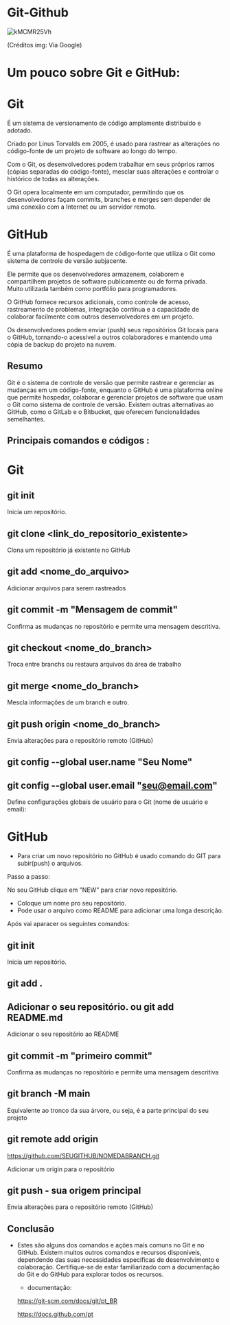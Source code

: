 # Git-Github


![kMCMR25Vh](https://github.com/Nandabdev/Git-Github/assets/132234392/48107e70-1d6b-4651-80a5-9f497b440678)

(Créditos img: Via Google)

# Um pouco sobre Git e GitHub: 


# Git 
 É um sistema de versionamento de código amplamente distribuído e adotado. 

Criado por Linus Torvalds em 2005, é usado para rastrear as alterações no código-fonte de um projeto de software ao longo do tempo.

Com o Git, os desenvolvedores podem trabalhar em seus próprios ramos (cópias separadas do código-fonte), mesclar suas alterações e controlar o histórico de todas as alterações.

O Git opera localmente em um computador, permitindo que os desenvolvedores façam commits, branches e merges sem depender de uma conexão com a Internet ou um servidor remoto.

# GitHub 
 É uma plataforma de hospedagem de código-fonte que utiliza o Git como sistema de controle de versão subjacente. 

Ele permite que os desenvolvedores armazenem, colaborem e compartilhem projetos de software publicamente ou de forma privada. Muito utilizada também como portfólio para programadores.

O GitHub fornece recursos adicionais, como controle de acesso, rastreamento de problemas, integração contínua e a capacidade de colaborar facilmente com outros desenvolvedores em um projeto.

Os desenvolvedores podem enviar (push) seus repositórios Git locais para o GitHub, tornando-o acessível a outros colaboradores e mantendo uma cópia de backup do projeto na nuvem.

## Resumo

Git é o sistema de controle de versão que permite rastrear e gerenciar as mudanças em um código-fonte, enquanto o GitHub é uma plataforma online que permite hospedar, colaborar e gerenciar projetos de software que usam o Git como sistema de controle de versão. Existem outras alternativas ao GitHub, como o GitLab e o Bitbucket, que oferecem funcionalidades semelhantes.

## Principais comandos e códigos : 

# Git 

 git init 
 ---
 Inicia um repositório. 

 git clone <link_do_repositorio_existente>
 ---
Clona um repositório já existente no GitHub

 git add <nome_do_arquivo> 
 ---
 Adicionar arquivos para serem rastreados 

 git commit -m "Mensagem de commit"
 ---
 Confirma as mudanças no repositório e permite
 uma mensagem descritiva.

 git checkout <nome_do_branch>
 ---
 Troca entre branchs ou restaura arquivos
 da área de trabalho

 git merge <nome_do_branch>
 ---
 Mescla informações de um branch e outro. 

 git push origin <nome_do_branch>
 ---
 Envia alterações para o repositório remoto (GitHub)

 git config --global user.name "Seu Nome"
 ---
 git config --global user.email "seu@email.com"
 ---
 Define configurações globais de usuário para o 
 Git (nome de usuário e email):

# GitHub

 - Para criar um novo repositório no GitHub é usado comando do GIT para subir(push) o arquivos.

 Passo a passo: 

 No seu GitHub clique em "NEW" para criar novo repositório. 

 - Coloque um nome pro seu repositório.
 - Pode usar o arquivo como README para adicionar uma longa descrição. 

Após vai aparacer os seguintes comandos: 
 

 git init 
 ---
 Inicia um repositório. 
 
 git add . 
 ---
 Adicionar o seu repositório. 
 ou 
 git add README.md  
 ---
 Adicionar o seu repositório ao README

 git commit -m "primeiro commit" 
 ---
 Confirma as mudanças no repositório e permite
 uma mensagem descritiva

 git branch -M main 
 --- 
 Equivalente ao tronco da sua árvore, ou seja,
  é a parte principal do seu projeto

  git remote add origin 
  ---
  https://github.com/SEUGITHUB/NOMEDABRANCH.git
  
  Adicionar um origin para o repositório 

 git push - sua origem principal
 ---
 Envia alterações para o repositório remoto (GitHub)
 



## Conclusão

- Estes são alguns dos comandos e ações mais comuns no Git e no GitHub. Existem muitos outros comandos e recursos disponíveis, dependendo das suas necessidades específicas de desenvolvimento e colaboração. Certifique-se de estar familiarizado com a documentação do Git e do GitHub para explorar todos os recursos.

  - documentação:
 
  https://git-scm.com/docs/git/pt_BR
  
  https://docs.github.com/pt
